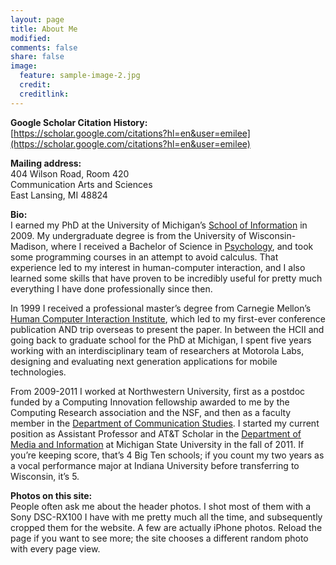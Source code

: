 ```yaml
---
layout: page
title: About Me
modified: 
comments: false
share: false
image:
  feature: sample-image-2.jpg
  credit: 
  creditlink: 
---
```


**Google Scholar Citation History:**  
[https://scholar.google.com/citations?hl=en&user=emilee](https://scholar.google.com/citations?hl=en&user=emilee)

**Mailing address:**  
404 Wilson Road, Room 420  
Communication Arts and Sciences  
East Lansing, MI  48824

<!-- **Click for a high resolution photo:**  -->
<!-- <figure> -->
<!-- 	<a href="{{ site.url }}/images/emilee_rader.jpg"><img src="{{ site.url }}/images/emilee_rader_thumbnail.jpg"></a> -->
<!-- </figure> -->


**Bio:**  
I earned my PhD at the University of Michigan’s [School of Information](https://www.si.umich.edu) in 2009. My undergraduate degree is from the University of Wisconsin-Madison, where I received a Bachelor of Science in [Psychology](http://psych.wisc.edu), and took some programming courses in an attempt to avoid calculus. That experience led to my interest in human-computer interaction, and I also learned some skills that have proven to be incredibly useful for pretty much everything I have done professionally since then.

In 1999 I received a professional master’s degree from Carnegie Mellon’s [Human Computer Interaction Institute](https://www.hcii.cmu.edu), which led to my first-ever conference publication AND trip overseas to present the paper. In between the HCII and going back to graduate school for the PhD at Michigan, I spent five years working with an interdisciplinary team of researchers at Motorola Labs, designing and evaluating next generation applications for mobile technologies.

From 2009-2011 I worked at Northwestern University, first as a postdoc funded by a Computing Innovation fellowship awarded to me by the Computing Research association and the NSF, and then as a faculty member in the [Department of Communication Studies](http://www.communication.northwestern.edu/departments/communicationstudies). I started my current position as Assistant Professor and AT&T Scholar in the [Department of Media and Information](http://tism.msu.edu) at Michigan State University in the fall of 2011. If you’re keeping score, that’s 4 Big Ten schools; if you count my two years as a vocal performance major at Indiana University before transferring to Wisconsin, it’s 5.

**Photos on this site:**  
People often ask me about the header photos. I shot most of them with a Sony DSC-RX100 I have with me pretty much all the time, and subsequently cropped them for the website. A few are actually iPhone photos. Reload the page if you want to see more; the site chooses a different random photo with every page view.